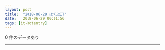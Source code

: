 ```yaml
---
layout: post
title:  "2018-06-29 はてぶIT"
date:   2018-06-29 00:01:56
tags: [it-hotentry]
---
```

0 件のデータあり

<hr>
